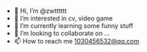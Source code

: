 - 👋 Hi, I’m @zwtttttt
- 👀 I’m interested in cv, video game
- 🌱 I’m currently learning some funny stuff
- 💞️ I’m looking to collaborate on ...
- 📫 How to reach me 1030456532@qq.com